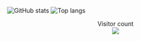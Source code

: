 ![GitHub stats](https://github-readme-stats.vercel.app/api?username=acronix98&show_icons=true&theme=shadow_red&text_bold=true&include_all_commits=true)
![Top langs](https://github-readme-stats.vercel.app/api/top-langs/?username=acronix98&theme=shadow_red&layout=donut&text_bold=true&card_width=500)
<p align="center"> 
  Visitor count<br>
  <img src="https://profile-counter.glitch.me/Acronix98/count.svg" />
</p>

